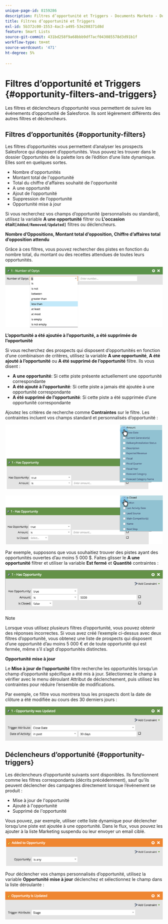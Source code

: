 ```yaml
---
unique-page-id: 8159286
description: Filtres d’opportunité et Triggers - Documents Marketo - Documentation du produit
title: Filtres d’opportunité et Triggers
exl-id: 5b372c00-1553-4ac3-a495-53e208371d8d
feature: Smart Lists
source-git-commit: 431bd258f9a68bbb9df7acf043085578d3d91b1f
workflow-type: tm+mt
source-wordcount: '471'
ht-degree: 5%

---
```


# Filtres d’opportunité et Triggers {#opportunity-filters-and-triggers}

Les filtres et déclencheurs d’opportunité vous permettent de suivre les événements d’opportunité de Salesforce. Ils sont légèrement différents des autres filtres et déclencheurs.

## Filtres d’opportunités {#opportunity-filters}

Les filtres d’opportunités vous permettent d’analyser les prospects Salesforce qui disposent d’opportunités. Vous pouvez les trouver dans le dossier Opportunités de la palette lors de l’édition d’une liste dynamique. Elles sont en quelques sortes.

* Nombre d&#39;opportunités
* Montant total de l&#39;opportunité
* Total du chiffre d&#39;affaires souhaité de l&#39;opportunité
* A une opportunité
* Ajout de l’opportunité
* Suppression de l’opportunité
* Opportunité mise à jour

Si vous recherchez vos champs d’opportunité (personnalisés ou standard), utilisez la variable **A une opportunité** filtrer ou **L&#39;occasion était`[Added/Removed/Updated]`** filtres ou déclencheurs.

**Nombre d’Oppositions, Montant total d’opposition, Chiffre d’affaires total d’opposition attendu**

Grâce à ces filtres, vous pouvez rechercher des pistes en fonction du nombre total, du montant ou des recettes attendues de toutes leurs opportunités.

![](assets/image2015-6-11-12-3a29-3a34.png)

**L’opportunité a été ajoutée à l’opportunité, a été supprimée de l’opportunité**

Si vous recherchez des prospects qui disposent d’opportunités en fonction d’une combinaison de critères, utilisez la variable **A une opportunité**, **A été ajouté à l’opportunité** ou **A été supprimé de l’opportunité** filtre. Ils vous disent :

* **A une opportunité**: Si cette piste présente actuellement une opportunité correspondante
* **A été ajouté à l’opportunité**: Si cette piste a jamais été ajoutée à une opportunité correspondante
* **A été supprimé de l’opportunité**: Si cette piste a été supprimée d’une opportunité correspondante

Ajoutez les critères de recherche comme **Contraintes** sur le filtre. Les contraintes incluent vos champs standard et personnalisés d’opportunité :

![](assets/image2015-6-11-12-3a31-3a0.png)

![](assets/image2015-6-11-12-3a31-3a46.png)

Par exemple, supposons que vous souhaitiez trouver des pistes ayant des opportunités ouvertes d’au moins 5 000 $. Faites glisser le **A une opportunité** filtrer et utiliser la variable **Est fermé** et **Quantité** contraintes :

![](assets/image2015-6-11-12-3a32-3a0.png)

>[!NOTE]
>
>Lorsque vous utilisez plusieurs filtres d’opportunité, vous pouvez obtenir des réponses incorrectes. Si vous avez créé l’exemple ci-dessus avec deux filtres d’opportunité, vous obtenez une liste de prospects qui disposent d’une opportunité d’au moins 5 000 € et de toute opportunité qui est fermée, même s’il s’agit d’opportunités distinctes.

**Opportunité mise à jour**

Le **Mise à jour de l’opportunité** filtre recherche les opportunités lorsqu’un champ d’opportunité spécifique a été mis à jour. Sélectionnez le champ à vérifier avec le menu déroulant Attribut de déclenchement, puis utilisez les contraintes pour réduire l’ensemble de modifications.

Par exemple, ce filtre vous montrera tous les prospects dont la date de clôture a été modifiée au cours des 30 derniers jours :

![](assets/image2015-6-11-12-3a33-3a7.png)

## Déclencheurs d’opportunité {#opportunity-triggers}

Les déclencheurs d’opportunité suivants sont disponibles. Ils fonctionnent comme les filtres correspondants (décrits précédemment), sauf qu’ils peuvent déclencher des campagnes directement lorsque l’événement se produit :

* Mise à jour de l&#39;opportunité
* Ajouté à l&#39;opportunité
* Supprimé de l&#39;opportunité

Vous pouvez, par exemple, utiliser cette liste dynamique pour déclencher lorsqu’une piste est ajoutée à une opportunité. Dans le flux, vous pouvez les ajouter à la liste Marketing suspendu ou leur envoyer un email ciblé.

![](assets/image2015-6-11-12-3a33-3a48.png)

Pour déclencher vos champs personnalisés d’opportunité, utilisez la variable **Opportunité mise à jour** déclenchez et sélectionnez le champ dans la liste déroulante :

![](assets/image2015-6-11-12-3a33-3a34.png)
